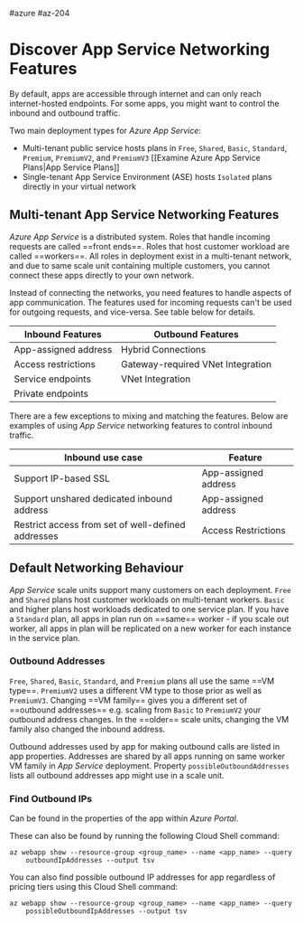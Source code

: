 #azure #az-204

# Discover App Service Networking Features
By default, apps are accessible through internet and can only reach internet-hosted endpoints.
For some apps, you might want to control the inbound and outbound traffic.

Two main deployment types for *Azure App Service*:
* Multi-tenant public service hosts plans in `Free`, `Shared`, `Basic`, `Standard`, `Premium`, `PremiumV2`, and `PremiumV3` [[Examine Azure App Service Plans|App Service Plans]]
* Single-tenant App Service Environment (ASE) hosts `Isolated` plans directly in your virtual network

## Multi-tenant App Service Networking Features
*Azure App Service* is a distributed system.
Roles that handle incoming requests are called ==front ends==.
Roles that host customer workload are called ==workers==.
All roles in deployment exist in a multi-tenant network, and due to same scale unit containing multiple customers, you cannot connect these apps directly to your own network.

Instead of connecting the networks, you need features to handle aspects of app communication.
The features used for incoming requests can't be used for outgoing requests, and vice-versa. See table below for details.

| Inbound Features     | Outbound Features                 |
| -------------------- | --------------------------------- |
| App-assigned address | Hybrid Connections                |
| Access restrictions  | Gateway-required VNet Integration |
| Service endpoints    | VNet Integration                  |
| Private endpoints    |                                   |

There are a few exceptions to mixing and matching the features.
Below are examples of using *App Service* networking features to control inbound traffic.

| Inbound use case                                   | Feature              |
| -------------------------------------------------- | -------------------- |
| Support IP-based SSL                               | App-assigned address |
| Support unshared dedicated inbound address         | App-assigned address |
| Restrict access from set of well-defined addresses | Access Restrictions  |

## Default Networking Behaviour
*App Service* scale units support many customers on each deployment.
`Free` and `Shared` plans host customer workloads on multi-tenant workers.
`Basic` and higher plans host workloads dedicated to one service plan.
If you have a `Standard` plan, all apps in plan run on ==same== worker - if you scale out worker, all apps in plan will be replicated on a new worker for each instance in the service plan.

### Outbound Addresses
`Free`, `Shared`, `Basic`, `Standard`, and `Premium` plans all use the same ==VM type==.
`PremiumV2` uses a different VM type to those prior as well as `PremiumV3`.
Changing ==VM family== gives you a different set of ==outbound addresses== e.g. scaling from `Basic` to `PremiumV2` your outbound address changes.
In the ==older== scale units, changing the VM family also changed the inbound address.

Outbound addresses used by app for making outbound calls are listed in app properties.
Addresses are shared by all apps running on same worker VM family in *App Service* deployment.
Property `possibleOutboundAddresses` lists all outbound addresses app might use in a scale unit.

### Find Outbound IPs
Can be found in the properties of the app within *Azure Portal*.

These can also be found by running the following Cloud Shell command:
```shell
az webapp show --resource-group <group_name> --name <app_name> --query 
    outboundIpAddresses --output tsv
```

You can also find possible outbound IP addresses for app regardless of pricing tiers using this Cloud Shell command:
```shell
az webapp show --resource-group <group_name> --name <app_name> --query 
    possibleOutboundIpAddresses --output tsv
```